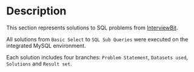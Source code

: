 # Description

This section represents solutions to SQL problems from [InterviewBit](https://www.interviewbit.com/).

All solutions from ```Basic Select``` to ```SQL Sub Queries``` were executed on the integrated MySQL environment.

Each solution includes four branches: ```Problem Statement```, ```Datasets used```, ```Solutions``` and ```Result set```.

